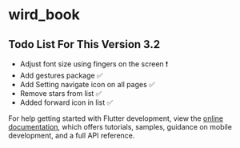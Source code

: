 # wird_book

## Todo List For This Version 3.2

- Adjust font size using fingers on the screen ❗
- Add gestures package ✅
- Add Setting navigate icon on all pages ✅
- Remove stars from list ✅
- Added forward icon in list ✅

For help getting started with Flutter development, view the
[online documentation](https://docs.flutter.dev/), which offers tutorials,
samples, guidance on mobile development, and a full API reference.
